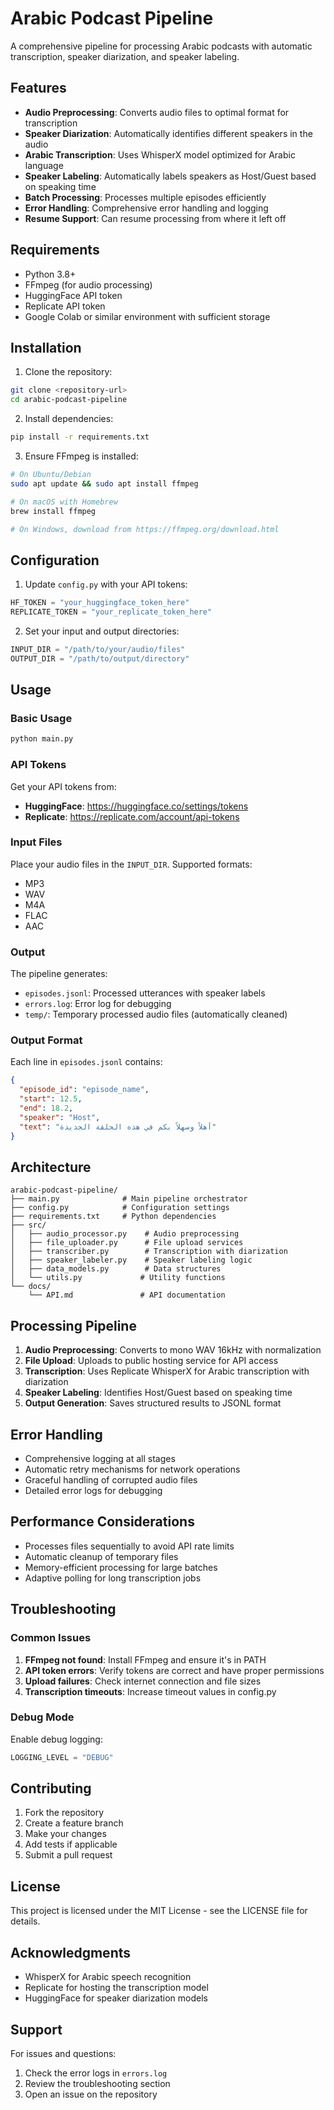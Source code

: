 # Arabic Podcast Pipeline

A comprehensive pipeline for processing Arabic podcasts with automatic transcription, speaker diarization, and speaker labeling.

## Features

- **Audio Preprocessing**: Converts audio files to optimal format for transcription
- **Speaker Diarization**: Automatically identifies different speakers in the audio
- **Arabic Transcription**: Uses WhisperX model optimized for Arabic language
- **Speaker Labeling**: Automatically labels speakers as Host/Guest based on speaking time
- **Batch Processing**: Processes multiple episodes efficiently
- **Error Handling**: Comprehensive error handling and logging
- **Resume Support**: Can resume processing from where it left off

## Requirements

- Python 3.8+
- FFmpeg (for audio processing)
- HuggingFace API token
- Replicate API token
- Google Colab or similar environment with sufficient storage

## Installation

1. Clone the repository:
```bash
git clone <repository-url>
cd arabic-podcast-pipeline
```

2. Install dependencies:
```bash
pip install -r requirements.txt
```

3. Ensure FFmpeg is installed:
```bash
# On Ubuntu/Debian
sudo apt update && sudo apt install ffmpeg

# On macOS with Homebrew
brew install ffmpeg

# On Windows, download from https://ffmpeg.org/download.html
```

## Configuration

1. Update `config.py` with your API tokens:
```python
HF_TOKEN = "your_huggingface_token_here"
REPLICATE_TOKEN = "your_replicate_token_here"
```

2. Set your input and output directories:
```python
INPUT_DIR = "/path/to/your/audio/files"
OUTPUT_DIR = "/path/to/output/directory"
```

## Usage

### Basic Usage

```bash
python main.py
```

### API Tokens

Get your API tokens from:
- **HuggingFace**: https://huggingface.co/settings/tokens
- **Replicate**: https://replicate.com/account/api-tokens

### Input Files

Place your audio files in the `INPUT_DIR`. Supported formats:
- MP3
- WAV
- M4A
- FLAC
- AAC

### Output

The pipeline generates:
- `episodes.jsonl`: Processed utterances with speaker labels
- `errors.log`: Error log for debugging
- `temp/`: Temporary processed audio files (automatically cleaned)

### Output Format

Each line in `episodes.jsonl` contains:
```json
{
  "episode_id": "episode_name",
  "start": 12.5,
  "end": 18.2,
  "speaker": "Host",
  "text": "أهلاً وسهلاً بكم في هذه الحلقة الجديدة"
}
```

## Architecture

```
arabic-podcast-pipeline/
├── main.py              # Main pipeline orchestrator
├── config.py            # Configuration settings
├── requirements.txt     # Python dependencies
├── src/
│   ├── audio_processor.py    # Audio preprocessing
│   ├── file_uploader.py      # File upload services
│   ├── transcriber.py        # Transcription with diarization
│   ├── speaker_labeler.py    # Speaker labeling logic
│   ├── data_models.py        # Data structures
│   └── utils.py             # Utility functions
└── docs/
    └── API.md               # API documentation
```

## Processing Pipeline

1. **Audio Preprocessing**: Converts to mono WAV 16kHz with normalization
2. **File Upload**: Uploads to public hosting service for API access
3. **Transcription**: Uses Replicate WhisperX for Arabic transcription with diarization
4. **Speaker Labeling**: Identifies Host/Guest based on speaking time
5. **Output Generation**: Saves structured results to JSONL format

## Error Handling

- Comprehensive logging at all stages
- Automatic retry mechanisms for network operations
- Graceful handling of corrupted audio files
- Detailed error logs for debugging

## Performance Considerations

- Processes files sequentially to avoid API rate limits
- Automatic cleanup of temporary files
- Memory-efficient processing for large batches
- Adaptive polling for long transcription jobs

## Troubleshooting

### Common Issues

1. **FFmpeg not found**: Install FFmpeg and ensure it's in PATH
2. **API token errors**: Verify tokens are correct and have proper permissions
3. **Upload failures**: Check internet connection and file sizes
4. **Transcription timeouts**: Increase timeout values in config.py

### Debug Mode

Enable debug logging:
```python
LOGGING_LEVEL = "DEBUG"
```

## Contributing

1. Fork the repository
2. Create a feature branch
3. Make your changes
4. Add tests if applicable
5. Submit a pull request

## License

This project is licensed under the MIT License - see the LICENSE file for details.

## Acknowledgments

- WhisperX for Arabic speech recognition
- Replicate for hosting the transcription model
- HuggingFace for speaker diarization models

## Support

For issues and questions:
1. Check the error logs in `errors.log`
2. Review the troubleshooting section
3. Open an issue on the repository
